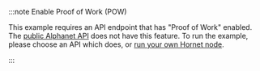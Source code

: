 :::note Enable Proof of Work (POW)

This example requires an API endpoint that has "Proof of Work" enabled.
The [public Alphanet API](https://api.alphanet.iotaledger.net/) does not have this feature. To run the example, please
choose an API which does, or [run your own Hornet node](/hornet/getting_started).

:::
